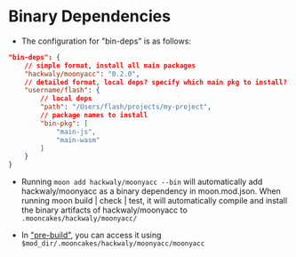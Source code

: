 # Binary Dependencies

- The configuration for "bin-deps" is as follows:

```json
"bin-deps": {
    // simple format, install all main packages
    "hackwaly/moonyacc": "0.2.0",
    // detailed format, local deps? specify which main pkg to install?
    "username/flash": {
        // local deps
        "path": "/Users/flash/projects/my-project",
        // package names to install
        "bin-pkg": [
            "main-js",
            "main-wasm"
        ]
    }
}
```

- Running `moon add hackwaly/moonyacc --bin` will automatically add hackwaly/moonyacc as a binary dependency in moon.mod.json. When running moon build | check | test, it will automatically compile and install the binary artifacts of hackwaly/moonyacc to `.mooncakes/hackwaly/moonyacc/`

- In ["pre-build"](../package/pre-build.md), you can access it using `$mod_dir/.mooncakes/hackwaly/moonyacc/moonyacc`